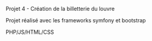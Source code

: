 Projet 4 - Création de la billetterie du louvre

Projet réalisé avec les frameworks symfony et bootstrap

PHP/JS/HTML/CSS
